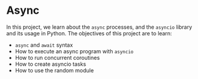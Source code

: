# Async

In this project, we learn about the `async` processes, and the `asyncio` library
and its usage in Python. The objectives of this project are to learn:

- `async` and `await` syntax
- How to execute an async program with `asyncio`
- How to run concurrent coroutines
- How to create asyncio tasks
- How to use the random module
